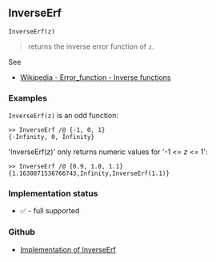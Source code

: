 ## InverseErf

```
InverseErf(z)
```

> returns the inverse error function of `z`.


See
* [Wikipedia - Error_function - Inverse functions](https://en.wikipedia.org/wiki/Error_function#Inverse_functions) 
 
### Examples

`InverseErf(z)` is an odd function:

```  
>> InverseErf /@ {-1, 0, 1}    
{-Infinity, 0, Infinity}     
``` 

'InverseErf($z$)' only returns numeric values for '-1 <= $z$ <= 1':    
``` 
>> InverseErf /@ {0.9, 1.0, 1.1}    
{1.1630871536766743,Infinity,InverseErf(1.1)} 
```






### Implementation status

* &#x2705; - full supported

### Github

* [Implementation of InverseErf](https://github.com/axkr/symja_android_library/blob/master/symja_android_library/matheclipse-core/src/main/java/org/matheclipse/core/builtin/SpecialFunctions.java#L964) 
